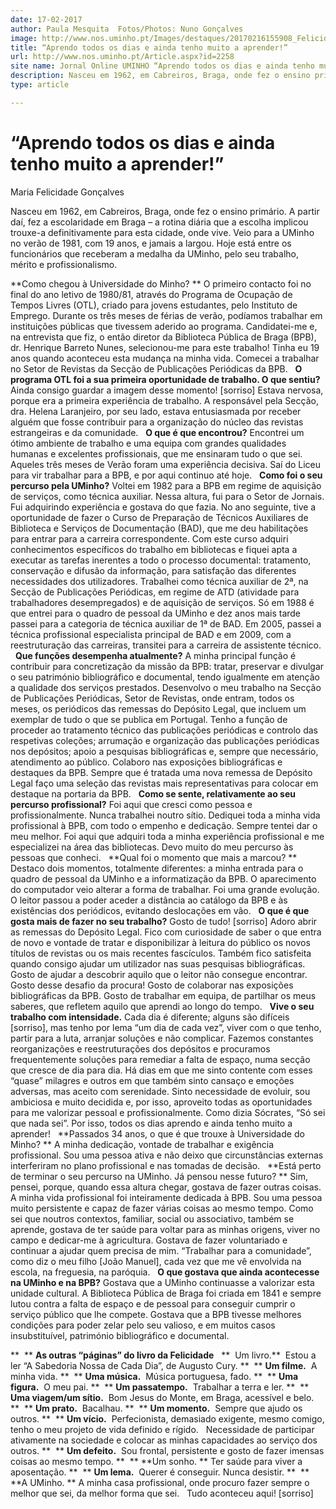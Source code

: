 ```yaml
---
date: 17-02-2017
author: Paula Mesquita  Fotos/Photos: Nuno Gonçalves
image: http://www.nos.uminho.pt/Images/destaques/20170216155908_Felicidade3.jpg
title: “Aprendo todos os dias e ainda tenho muito a aprender!”
url: http://www.nos.uminho.pt/Article.aspx?id=2258
site name: Jornal Online UMINHO “Aprendo todos os dias e ainda tenho muito a aprender!”
description: Nasceu em 1962, em Cabreiros, Braga, onde fez o ensino primário. A partir daí, fez a escolaridade em Braga – a rotina diária que a escolha implicou trouxe-a definitivamente para esta cidade, onde vive. Veio para a UMinho no verão de 1981, com 19 anos, e jamais a largou. Hoje está entre os funcionários que receberam a medalha da UMinho, pelo seu trabalho, mérito e profissionalismo.
type: article

---
```

# “Aprendo todos os dias e ainda tenho muito a aprender!”


  

Maria Felicidade Gonçalves

Nasceu em 1962, em Cabreiros, Braga, onde fez o ensino primário. A partir daí, fez a escolaridade em Braga – a rotina diária que a escolha implicou trouxe-a definitivamente para esta cidade, onde vive. Veio para a UMinho no verão de 1981, com 19 anos, e jamais a largou. Hoje está entre os funcionários que receberam a medalha da UMinho, pelo seu trabalho, mérito e profissionalismo.

**Como chegou à Universidade do Minho? ** 
O primeiro contacto foi no final do ano letivo de 1980/81, através do Programa de Ocupação de Tempos Livres (OTL), criado para jovens estudantes, pelo Instituto de Emprego. Durante os três meses de férias de verão, podíamos trabalhar em instituições públicas que tivessem aderido ao programa. Candidatei-me e, na entrevista que fiz, o então diretor da Biblioteca Pública de Braga (BPB), dr. Henrique Barreto Nunes, selecionou-me para este trabalho! Tinha eu 19 anos quando aconteceu esta mudança na minha vida. Comecei a trabalhar no Setor de Revistas da Secção de Publicações Periódicas da BPB.
 
**O programa OTL foi a sua primeira oportunidade de trabalho. O que sentiu?** 
Ainda consigo guardar a imagem desse momento! [sorriso] Estava nervosa, porque era a primeira experiência de trabalho. A responsável pela Secção, dra. Helena Laranjeiro, por seu lado, estava entusiasmada por receber alguém que fosse contribuir para a organização do núcleo das revistas estrangeiras e da comunidade.
 
**O que é que encontrou?** 
Encontrei um ótimo ambiente de trabalho e uma equipa com grandes qualidades humanas e excelentes profissionais, que me ensinaram tudo o que sei. Aqueles três meses de Verão foram uma experiência decisiva. Saí do Liceu para vir trabalhar para a BPB, e por aqui continuo até hoje.
 
**Como foi o seu percurso pela UMinho?** 
Voltei em 1982 para a BPB em regime de aquisição de serviços, como técnica auxiliar. Nessa altura, fui para o Setor de Jornais. Fui adquirindo experiência e gostava do que fazia. No ano seguinte, tive a oportunidade de fazer o Curso de Preparação de Técnicos Auxiliares de Biblioteca e Serviços de Documentação (BAD), que me deu habilitações para entrar para a carreira correspondente. Com este curso adquiri conhecimentos específicos do trabalho em bibliotecas e fiquei apta a executar as tarefas inerentes a todo o processo documental: tratamento, conservação e difusão da informação, para satisfação das diferentes necessidades dos utilizadores. Trabalhei como técnica auxiliar de 2ª, na Secção de Publicações Periódicas, em regime de ATD (atividade para trabalhadores desempregados) e de aquisição de serviços. Só em 1988 é que entrei para o quadro de pessoal da UMinho e dez anos mais tarde passei para a categoria de técnica auxiliar de 1ª de BAD. Em 2005, passei a técnica profissional especialista principal de BAD e em 2009, com a reestruturação das carreiras, transitei para a carreira de assistente técnico.
 
**Que funções desempenha atualmente?** 
A minha principal função é contribuir para concretização da missão da BPB: tratar, preservar e divulgar o seu património bibliográfico e documental, tendo igualmente em atenção a qualidade dos serviços prestados. Desenvolvo o meu trabalho na Secção de Publicações Periódicas, Setor de Revistas, onde entram, todos os meses, os periódicos das remessas do Depósito Legal, que incluem um exemplar de tudo o que se publica em Portugal. Tenho a função de proceder ao tratamento técnico das publicações periódicas e controlo das respetivas coleções; arrumação e organização das publicações periódicas nos depósitos; apoio a pesquisas bibliográficas e, sempre que necessário, atendimento ao público. Colaboro nas exposições bibliográficas e destaques da BPB. Sempre que é tratada uma nova remessa de Depósito Legal faço uma seleção das revistas mais representativas para colocar em destaque na portaria da BPB.
 
**Como se sente, relativamente ao seu percurso profissional?** 
Foi aqui que cresci como pessoa e profissionalmente. Nunca trabalhei noutro sítio. Dediquei toda a minha vida profissional à BPB, com todo o empenho e dedicação. Sempre tentei dar o meu melhor. Foi aqui que adquiri toda a minha experiência profissional e me especializei na área das bibliotecas. Devo muito do meu percurso às pessoas que conheci.
 
**Qual foi o momento que mais a marcou? ** 
Destaco dois momentos, totalmente diferentes: a minha entrada para o quadro de pessoal da UMinho e a informatização da BPB. O aparecimento do computador veio alterar a forma de trabalhar. Foi uma grande evolução. O leitor passou a poder aceder a distância ao catálogo da BPB e às existências dos periódicos, evitando deslocações em vão.
 
**O que é que gosta mais de fazer no seu trabalho?** 
Gosto de tudo! [sorriso] Adoro abrir as remessas do Depósito Legal. Fico com curiosidade de saber o que entra de novo e vontade de tratar e disponibilizar à leitura do público os novos títulos de revistas ou os mais recentes fascículos. Também fico satisfeita quando consigo ajudar um utilizador nas suas pesquisas bibliográficas. Gosto de ajudar a descobrir aquilo que o leitor não consegue encontrar. Gosto desse desafio da procura! Gosto de colaborar nas exposições bibliográficas da BPB. Gosto de trabalhar em equipa, de partilhar os meus saberes, que refletem aquilo que aprendi ao longo do tempo.
 
**Vive o seu trabalho com intensidade.** 
Cada dia é diferente; alguns são difíceis [sorriso], mas tenho por lema “um dia de cada vez”, viver com o que tenho, partir para a luta, arranjar soluções e não complicar. Fazemos constantes reorganizações e reestruturações dos depósitos e procuramos frequentemente soluções para remediar a falta de espaço, numa secção que cresce de dia para dia. Há dias em que me sinto contente com esses “quase” milagres e outros em que também sinto cansaço e emoções adversas, mas aceito com serenidade. Sinto necessidade de evoluir, sou ambiciosa e muito decidida e, por isso, aproveito todas as oportunidades para me valorizar pessoal e profissionalmente. Como dizia Sócrates, “Só sei que nada sei”. Por isso, todos os dias aprendo e ainda tenho muito a aprender!
 
**Passados 34 anos, o que é que trouxe à Universidade do Minho? ** 
A minha dedicação, vontade de trabalhar e exigência profissional. Sou uma pessoa ativa e não deixo que circunstâncias externas interferiram no plano profissional e nas tomadas de decisão.
 
**Está perto de terminar o seu percurso na UMinho. Já pensou nesse futuro? ** 
Sim, pensei, porque, quando essa altura chegar, gostava de fazer outras coisas. A minha vida profissional foi inteiramente dedicada à BPB. Sou uma pessoa muito persistente e capaz de fazer várias coisas ao mesmo tempo. Como sei que noutros contextos, familiar, social ou associativo, também se aprende, gostava de ter saúde para voltar para as minhas origens, viver no campo e dedicar-me à agricultura. Gostava de fazer voluntariado e continuar a ajudar quem precisa de mim. “Trabalhar para a comunidade”, como diz o meu filho [João Manuel], cada vez que me vê envolvida na escola, na freguesia, na paróquia.
 
**O que gostava que ainda acontecesse na UMinho e na BPB?** 
Gostava que a UMinho continuasse a valorizar esta unidade cultural. A Biblioteca Pública de Braga foi criada em 1841 e sempre lutou contra a falta de espaço e de pessoal para conseguir cumprir o serviço público que lhe compete. Gostava que a BPB tivesse melhores condições para poder zelar pelo seu valioso, e em muitos casos insubstituível, património bibliográfico e documental.
 
 

**  ** **As outras “páginas” do livro da Felicidade** 
 
**  Um livro.**  Estou a ler “A Sabedoria Nossa de Cada Dia”, de Augusto Cury.
**  ** **Um filme.**  A minha vida.
**  ** **Uma música.**  Música portuguesa, fado.
**  ** **Uma figura.**  O meu pai.
**  ** **Um passatempo.**  Trabalhar a terra e ler.
**  ** **Uma viagem/um sítio.**  Bom Jesus do Monte, em Braga, acessível e belo.
**  ** **Um prato.**  Bacalhau.
**  ** **Um momento.**  Sempre que ajudo os outros.
**  ** **Um vício.**  Perfecionista, demasiado exigente, mesmo comigo, tenho o meu projeto de vida definido e rígido.
  Necessidade de participar ativamente na sociedade e colocar as minhas capacidades ao serviço dos outros.
**  ** **Um defeito.**  Sou frontal, persistente e gosto de fazer imensas coisas ao mesmo tempo.
**  ** **Um sonho. ** Ter saúde para viver a aposentação.
**  ** **Um lema.**  Querer é conseguir. Nunca desistir.
**  ** **A UMinho. ** A minha casa profissional, onde procuro fazer sempre o melhor que sei, da melhor forma que sei.
  Tudo aconteceu aqui! [sorriso]
 


